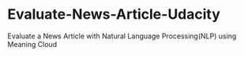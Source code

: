 # Evaluate-News-Article-Udacity
Evaluate a News Article with Natural Language Processing(NLP) using Meaning Cloud
